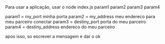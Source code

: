 Para usar a aplicação, usar o node index.js param1 param2 param3 param4

param1 = my_port    minha porta
param2 = my_address meu endereco para meu parceiro conectar
param3 = destiny_port   porta do meu parceiro
param4 = destiny_address endereco do meu parceiro


apos isso, so escrever a mensagem e dar o ok